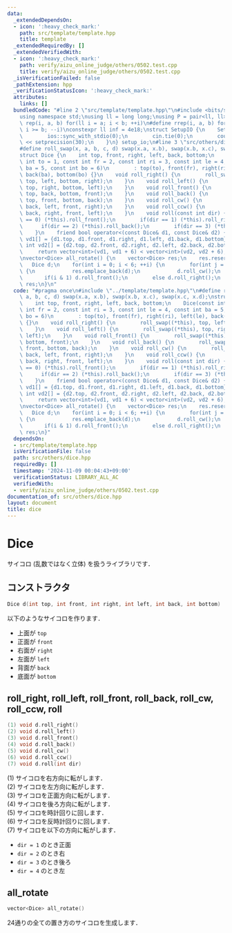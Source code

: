 ```yaml
---
data:
  _extendedDependsOn:
  - icon: ':heavy_check_mark:'
    path: src/template/template.hpp
    title: template
  _extendedRequiredBy: []
  _extendedVerifiedWith:
  - icon: ':heavy_check_mark:'
    path: verify/aizu_online_judge/others/0502.test.cpp
    title: verify/aizu_online_judge/others/0502.test.cpp
  _isVerificationFailed: false
  _pathExtension: hpp
  _verificationStatusIcon: ':heavy_check_mark:'
  attributes:
    links: []
  bundledCode: "#line 2 \"src/template/template.hpp\"\n#include <bits/stdc++.h>\n\
    using namespace std;\nusing ll = long long;\nusing P = pair<ll, ll>;\n#define\
    \ rep(i, a, b) for(ll i = a; i < b; ++i)\n#define rrep(i, a, b) for(ll i = a;\
    \ i >= b; --i)\nconstexpr ll inf = 4e18;\nstruct SetupIO {\n    SetupIO() {\n\
    \        ios::sync_with_stdio(0);\n        cin.tie(0);\n        cout << fixed\
    \ << setprecision(30);\n    }\n} setup_io;\n#line 3 \"src/others/dice.hpp\"\n\
    #define roll_swap(x, a, b, c, d) swap(x.a, x.b), swap(x.b, x.c), swap(x.c, x.d);\n\
    struct Dice {\n    int top, front, right, left, back, bottom;\n    Dice(const\
    \ int to = 1, const int fr = 2, const int ri = 3, const int le = 4, const int\
    \ ba = 5, const int bo = 6)\n        : top(to), front(fr), right(ri), left(le),\
    \ back(ba), bottom(bo) {}\n    void roll_right() {\n        roll_swap((*this),\
    \ top, left, bottom, right);\n    }\n    void roll_left() {\n        roll_swap((*this),\
    \ top, right, bottom, left);\n    }\n    void roll_front() {\n        roll_swap((*this),\
    \ top, back, bottom, front);\n    }\n    void roll_back() {\n        roll_swap((*this),\
    \ top, front, bottom, back);\n    }\n    void roll_cw() {\n        roll_swap((*this),\
    \ back, left, front, right);\n    }\n    void roll_ccw() {\n        roll_swap((*this),\
    \ back, right, front, left);\n    }\n    void roll(const int dir) {\n        if(dir\
    \ == 0) (*this).roll_front();\n        if(dir == 1) (*this).roll_right();\n  \
    \      if(dir == 2) (*this).roll_back();\n        if(dir == 3) (*this).roll_left();\n\
    \    }\n    friend bool operator<(const Dice& d1, const Dice& d2) {\n        int\
    \ vd1[] = {d1.top, d1.front, d1.right, d1.left, d1.back, d1.bottom};\n       \
    \ int vd2[] = {d2.top, d2.front, d2.right, d2.left, d2.back, d2.bottom};\n   \
    \     return vector<int>(vd1, vd1 + 6) < vector<int>(vd2, vd2 + 6);\n    }\n};\n\
    \nvector<Dice> all_rotate() {\n    vector<Dice> res;\n    res.reserve(24);\n \
    \   Dice d;\n    for(int i = 0; i < 6; ++i) {\n        for(int j = 0; j < 4; ++j)\
    \ {\n            res.emplace_back(d);\n            d.roll_cw();\n        }\n \
    \       if(i & 1) d.roll_front();\n        else d.roll_right();\n    }\n    return\
    \ res;\n}\n"
  code: "#pragma once\n#include \"../template/template.hpp\"\n#define roll_swap(x,\
    \ a, b, c, d) swap(x.a, x.b), swap(x.b, x.c), swap(x.c, x.d);\nstruct Dice {\n\
    \    int top, front, right, left, back, bottom;\n    Dice(const int to = 1, const\
    \ int fr = 2, const int ri = 3, const int le = 4, const int ba = 5, const int\
    \ bo = 6)\n        : top(to), front(fr), right(ri), left(le), back(ba), bottom(bo)\
    \ {}\n    void roll_right() {\n        roll_swap((*this), top, left, bottom, right);\n\
    \    }\n    void roll_left() {\n        roll_swap((*this), top, right, bottom,\
    \ left);\n    }\n    void roll_front() {\n        roll_swap((*this), top, back,\
    \ bottom, front);\n    }\n    void roll_back() {\n        roll_swap((*this), top,\
    \ front, bottom, back);\n    }\n    void roll_cw() {\n        roll_swap((*this),\
    \ back, left, front, right);\n    }\n    void roll_ccw() {\n        roll_swap((*this),\
    \ back, right, front, left);\n    }\n    void roll(const int dir) {\n        if(dir\
    \ == 0) (*this).roll_front();\n        if(dir == 1) (*this).roll_right();\n  \
    \      if(dir == 2) (*this).roll_back();\n        if(dir == 3) (*this).roll_left();\n\
    \    }\n    friend bool operator<(const Dice& d1, const Dice& d2) {\n        int\
    \ vd1[] = {d1.top, d1.front, d1.right, d1.left, d1.back, d1.bottom};\n       \
    \ int vd2[] = {d2.top, d2.front, d2.right, d2.left, d2.back, d2.bottom};\n   \
    \     return vector<int>(vd1, vd1 + 6) < vector<int>(vd2, vd2 + 6);\n    }\n};\n\
    \nvector<Dice> all_rotate() {\n    vector<Dice> res;\n    res.reserve(24);\n \
    \   Dice d;\n    for(int i = 0; i < 6; ++i) {\n        for(int j = 0; j < 4; ++j)\
    \ {\n            res.emplace_back(d);\n            d.roll_cw();\n        }\n \
    \       if(i & 1) d.roll_front();\n        else d.roll_right();\n    }\n    return\
    \ res;\n}"
  dependsOn:
  - src/template/template.hpp
  isVerificationFile: false
  path: src/others/dice.hpp
  requiredBy: []
  timestamp: '2024-11-09 00:04:43+09:00'
  verificationStatus: LIBRARY_ALL_AC
  verifiedWith:
  - verify/aizu_online_judge/others/0502.test.cpp
documentation_of: src/others/dice.hpp
layout: document
title: dice
---
```


# Dice

サイコロ (乱数ではなく立体) を扱うライブラリです．

## コンストラクタ

```cpp
Dice d(int top, int front, int right, int left, int back, int bottom)
```

以下のようなサイコロを作ります．
- 上面が `top`
- 正面が `front`
- 右面が `right`
- 左面が `left`
- 背面が `back`
- 底面が `bottom`

## roll_right, roll_left, roll_front, roll_back, roll_cw, roll_ccw, roll

```cpp
(1) void d.roll_right()
(2) void d.roll_left()
(3) void d.roll_front()
(4) void d.roll_back()
(5) void d.roll_cw()
(6) void d.roll_ccw()
(7) void d.roll(int dir)
```

(1) サイコロを右方向に転がします．<br>
(2) サイコロを左方向に転がします．<br>
(3) サイコロを正面方向に転がします．<br>
(4) サイコロを後ろ方向に転がします．<br>
(5) サイコロを時計回りに回します．<br>
(6) サイコロを反時計回りに回します．<br>
(7) サイコロを以下の方向に転がします．<br>
- `dir = 1` のとき正面
- `dir = 2` のとき右
- `dir = 3` のとき後ろ
- `dir = 4` のとき左

## all_rotate

```cpp
vector<Dice> all_rotate()
```

24通りの全ての置き方のサイコロを生成します．